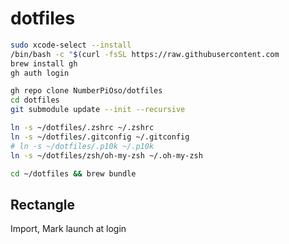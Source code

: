 # dotfiles

```zsh
sudo xcode-select --install
/bin/bash -c "$(curl -fsSL https://raw.githubusercontent.com
brew install gh
gh auth login
```

```zsh
gh repo clone NumberPiOso/dotfiles
cd dotfiles
git submodule update --init --recursive
```

```zsh
ln -s ~/dotfiles/.zshrc ~/.zshrc
ln -s ~/dotfiles/.gitconfig ~/.gitconfig
# ln -s ~/dotfiles/.p10k ~/.p10k
ln -s ~/dotfiles/zsh/oh-my-zsh ~/.oh-my-zsh
```

```zsh
cd ~/dotfiles && brew bundle
```

## Rectangle

 Import, Mark launch at login
